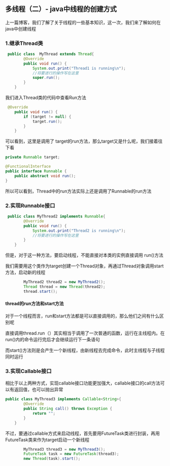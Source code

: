 

## 多线程（二）- java中线程的创建方式

上一篇博客，我们了解了关于线程的一些基本知识，这一次，我们来了解如何在java中创建线程



### 1.继承Thread类

```java
 public class  MyThread extends Thread{
        @Override
        public void run() {
            System.out.print("Thread1 is running\n");
            //将要进行的操作写在这里
            super.run();
        }
    }
```



我们进入Thread类的代码中查看Run方法

```java
 @Override
    public void run() {
        if (target != null) {
            target.run();
        }
    }
```

可以看到，这里是调用了 target的run方法，那么target又是什么呢，我们接着往下看

```java
private Runnable target;
```

```java
@FunctionalInterface
public interface Runnable {
    public abstract void run();
}
```

所以可以看到，Thread中的run方法实际上还是调用了Runnable的run方法





### 2.实现Runnable接口

```java
 public class MyThread2 implements Runnable{
        @Override
        public void run() {
            System.out.print("Thread2 is running\n");
            //将要进行的操作写在这里
        }
    }
```

但是，对于这一种方法，要启动线程，不能直接对本类的实例直接调用 run()方法

我们需要用这个类作为target创建一个Thread对象，再通过Thread对象调用start方法，启动新的线程

```java
		MyThread2 thread2 = new MyThread2();
        Thread thread = new Thread(thread2);
        thread.start();
```





#### thread的run方法和start方法

对于一个线程而言，run和start方法都是可以直接调用的，那么他们之间有什么区别呢

直接调用thread.run（）其实相当于调用了一次普通的函数，运行在主线程内。在run()内的命令运行完后才会继续运行下一条语句

而start()方法则是会产生一个新线程，由新线程去完成命令，此时主线程与子线程同时运行





### 3.实现Callable接口

相比于以上两种方式，实现callable接口功能更加强大，callable接口的call方法可以有返回值，也可以抛出异常

```java
public class MyThread3 implements Callable<String>{
        @Override
        public String call() throws Exception {
            return "";
        }
    }
```



不过，要通过callable方式来启动线程，首先要用FutureTask类进行封装，再用FutureTask类来作为target启动一个新线程

```java
		MyThread3 thread3 = new MyThread3();
        FutureTask task = new FutureTask(thread3);
        new Thread(task).start();
```











